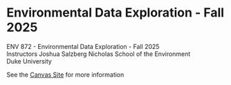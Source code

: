 # Environmental Data Exploration - Fall 2025
ENV 872 - Environmental Data Exploration - Fall 2025  
Instructors Joshua Salzberg
Nicholas School of the Environment  
Duke University  

See the [Canvas Site](https://canvas.duke.edu/courses/62351) for more information
